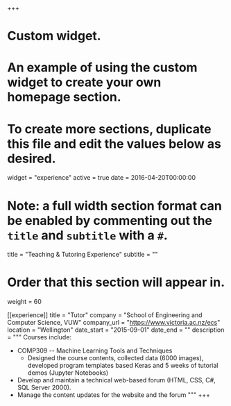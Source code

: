 +++
# Custom widget.
# An example of using the custom widget to create your own homepage section.
# To create more sections, duplicate this file and edit the values below as desired.
widget = "experience"
active = true
date = 2016-04-20T00:00:00

# Note: a full width section format can be enabled by commenting out the `title` and `subtitle` with a `#`.
title = "Teaching & Tutoring Experience"
subtitle = ""

# Order that this section will appear in.
weight = 60

[[experience]]
  title = "Tutor"
  company = "School of Engineering and Computer Science, VUW"
  company_url = "https://www.victoria.ac.nz/ecs"
  location = "Wellington"
  date_start = "2015-09-01"
  date_end = ""
  description = """
  Courses include:

  * COMP309 -- Machine Learning Tools and Techniques
    - Designed the course contents, collected data (6000 images), developed program templates based Keras and 5 weeks of tutorial demos (Jupyter Notebooks) 
  * Develop and maintain a technical web-based forum (HTML, CSS, C#, SQL Server 2000).
  * Manage the content updates for the website and the forum
  """
+++
